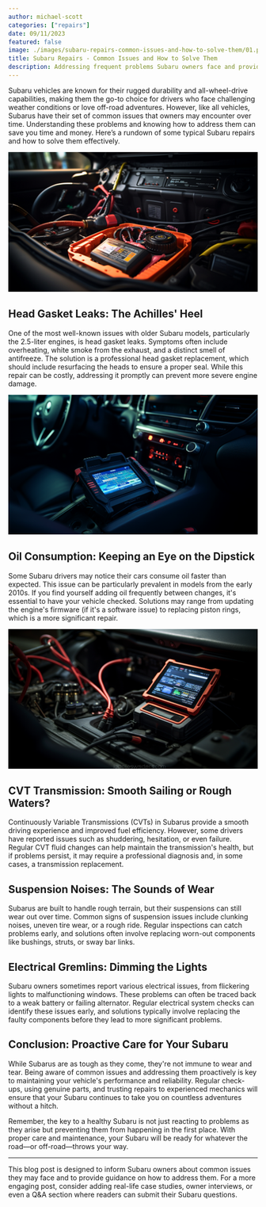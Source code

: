 ```yaml
---
author: michael-scott
categories: ["repairs"]
date: 09/11/2023
featured: false
image: ./images/subaru-repairs-common-issues-and-how-to-solve-them/01.png
title: Subaru Repairs - Common Issues and How to Solve Them
description: Addressing frequent problems Subaru owners face and providing solutions.
---
```


Subaru vehicles are known for their rugged durability and all-wheel-drive capabilities, making them the go-to choice for drivers who face challenging weather conditions or love off-road adventures. However, like all vehicles, Subarus have their set of common issues that owners may encounter over time. Understanding these problems and knowing how to address them can save you time and money. Here’s a rundown of some typical Subaru repairs and how to solve them effectively.

![Subaru Repairs](./images/subaru-repairs-common-issues-and-how-to-solve-them/02.png)

## Head Gasket Leaks: The Achilles' Heel

One of the most well-known issues with older Subaru models, particularly the 2.5-liter engines, is head gasket leaks. Symptoms often include overheating, white smoke from the exhaust, and a distinct smell of antifreeze. The solution is a professional head gasket replacement, which should include resurfacing the heads to ensure a proper seal. While this repair can be costly, addressing it promptly can prevent more severe engine damage.

![Subaru Repairs](./images/subaru-repairs-common-issues-and-how-to-solve-them/03.png)

## Oil Consumption: Keeping an Eye on the Dipstick

Some Subaru drivers may notice their cars consume oil faster than expected. This issue can be particularly prevalent in models from the early 2010s. If you find yourself adding oil frequently between changes, it's essential to have your vehicle checked. Solutions may range from updating the engine's firmware (if it's a software issue) to replacing piston rings, which is a more significant repair.

![Subaru Repairs](./images/subaru-repairs-common-issues-and-how-to-solve-them/04.png)

## CVT Transmission: Smooth Sailing or Rough Waters?

Continuously Variable Transmissions (CVTs) in Subarus provide a smooth driving experience and improved fuel efficiency. However, some drivers have reported issues such as shuddering, hesitation, or even failure. Regular CVT fluid changes can help maintain the transmission's health, but if problems persist, it may require a professional diagnosis and, in some cases, a transmission replacement.

## Suspension Noises: The Sounds of Wear

Subarus are built to handle rough terrain, but their suspensions can still wear out over time. Common signs of suspension issues include clunking noises, uneven tire wear, or a rough ride. Regular inspections can catch problems early, and solutions often involve replacing worn-out components like bushings, struts, or sway bar links.

## Electrical Gremlins: Dimming the Lights

Subaru owners sometimes report various electrical issues, from flickering lights to malfunctioning windows. These problems can often be traced back to a weak battery or failing alternator. Regular electrical system checks can identify these issues early, and solutions typically involve replacing the faulty components before they lead to more significant problems.

## Conclusion: Proactive Care for Your Subaru

While Subarus are as tough as they come, they're not immune to wear and tear. Being aware of common issues and addressing them proactively is key to maintaining your vehicle's performance and reliability. Regular check-ups, using genuine parts, and trusting repairs to experienced mechanics will ensure that your Subaru continues to take you on countless adventures without a hitch.

Remember, the key to a healthy Subaru is not just reacting to problems as they arise but preventing them from happening in the first place. With proper care and maintenance, your Subaru will be ready for whatever the road—or off-road—throws your way.

---

This blog post is designed to inform Subaru owners about common issues they may face and to provide guidance on how to address them. For a more engaging post, consider adding real-life case studies, owner interviews, or even a Q&A section where readers can submit their Subaru questions.
